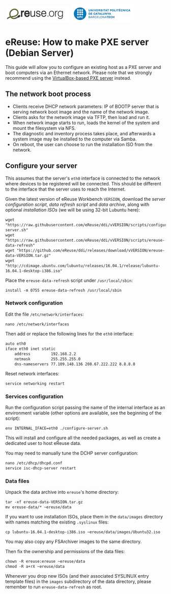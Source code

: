 ![eReuselogo](./images/eReuse_logo_200.png)
![UPClogo](./images/UPC_logo_200.png)

# eReuse: How to make PXE server (Debian Server)

This guide will allow you to configure an existing host as a PXE server and boot computers via an Ethernet network.  Please note that we strongly recommend using the [VirtualBox-based PXE server](PXE_Register.md) instead.

## The network boot process

- Clients receive DHCP network parameters: IP of BOOTP server that is serving network boot image and the name of the network image.
- Clients asks for the network image via TFTP, then load and run it.
- When network image starts to run, loads the kernel of the system and mount the filesystem via NFS.
- The diagnostic and inventory process takes place, and afterwards a system image may be installed to the computer via Samba.
- On reboot, the user can choose to run the installation ISO from the network.

## Configure your server
This assumes that the server's `eth0` interface is connected to the network where devices to be registered will be connected.  This should be different to the interface that the server uses to reach the Internet.

Given the latest version of eReuse Workbench ``VERSION``, download the *server configuration script*, *data refresh script* and *data archive*, along with optional *installation ISOs* (we will be using 32-bit Lubuntu here):
```
wget "https://raw.githubusercontent.com/eReuse/ddi/vVERSION/scripts/configure-server.sh"
wget "https://raw.githubusercontent.com/eReuse/ddi/vVERSION/scripts/ereuse-data-refresh"
wget "https://github.com/eReuse/ddi/releases/download/vVERSION/ereuse-data-VERSION.tar.gz"
wget "http://cdimage.ubuntu.com/lubuntu/releases/16.04.1/release/lubuntu-16.04.1-desktop-i386.iso"
```

Place the ``ereuse-data-refresh`` script under ``/usr/local/sbin``:
```
install -m 0755 ereuse-data-refresh /usr/local/sbin
```

### Network configuration

Edit the file `/etc/network/interfaces`:
```
nano /etc/network/interfaces
```

Then add or replace the following lines for the `eth0` interface:
```
auto eth0
iface eth0 inet static
    address         192.168.2.2
    netmask         255.255.255.0
    dns-nameservers 77.109.148.136 208.67.222.222 8.8.8.8
```

Reset network interfaces:
```
service networking restart
```

### Services configuration

Run the configuration script passing the name of the internal interface as an environment variable (other options are available, see the beginning of the script):
```
env INTERNAL_IFACE=eth0 ./configure-server.sh
```

This will install and configure all the needed packages, as well as create a dedicated user to host eReuse data.

You may need to manually tune the DCHP server configuration:
```
nano /etc/dhcp/dhcpd.conf
service isc-dhcp-server restart
```

### Data files

Unpack the data archive into `ereuse`'s home directory:
```
tar -xf ereuse-data-VERSION.tar.gz
mv ereuse-data/* ~ereuse/data
```

If you want to use installation ISOs, place them in the `data/images` directory with names matching the existing `.syslinux` files:
```
cp lubuntu-16.04.1-desktop-i386.iso ~ereuse/data/images/Ubuntu32.iso
```

You may also copy any FSArchiver images to the same directory.

Then fix the ownership and permissions of the data files:
```
chown -R ereuse:ereuse ~ereuse/data
chmod -R a+rX ~ereuse/data
```

Whenever you drop new ISOs (and their associated SYSLINUX entry template files) in the `images` subdirectory of the data directory, please remember to run `ereuse-data-refresh` as root.
